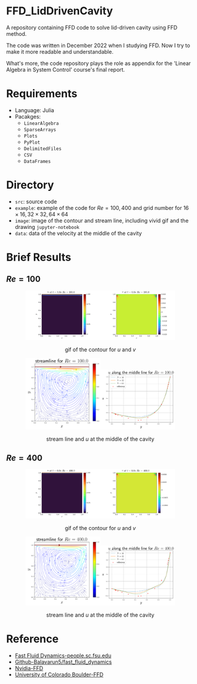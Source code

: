 # FFD_LidDrivenCavity

A repository containing FFD code to solve lid-driven cavity using FFD method.

The code was written in December 2022 when I studying FFD. Now I try to make it more readable and understandable.

What's more, the code repository plays the role as appendix for the 'Linear Algebra in System Control' course's final report.

# Requirements

- Language: Julia
- Pacakges:
    - `LinearAlgebra`
    - `SparseArrays`
    - `Plots`
    - `PyPlot`
    - `DelimitedFiles`
    - `CSV`
    - `DataFrames`

# Directory

- `src`: source code
- `example`: example of the code for $Re=100,400$ and grid number for $16\times 16, 32\times 32, 64\times 64$
- `image`: image of the contour and stream line, including vivid gif and the drawing `jupyter-notebook`
- `data`: data of the velocity at the middle of the cavity

# Brief Results

## $Re=100$

<figure class="half">
<center>
<img src="./image/Re100/u.gif" width=200/><img src="./image/Re100/v.gif" width=200/>

gif of the contour for $u$ and $v$
</center>
</figure

<figure class="half">
<center>
<img src="./image/Re100/streamline.png" width=200/><img src="./image/Re100/u_middle.png" width=200/>

stream line and $u$ at the middle of the cavity
</center>
</figure>

## $Re=400$

<figure class="half">
<center>
<img src="./image/Re400/u.gif" width=200/><img src="./image/Re400/v.gif" width=200/>

gif of the contour for $u$ and $v$
</center>
</figure>

<figure class="half">
<center>
<img src="./image/Re400/streamline.png" width=200/><img src="./image/Re400/u_middle.png" width=200/>

stream line and $u$ at the middle of the cavity
</center>
</figure>

# Reference

- [Fast Fluid Dynamics-people.sc.fsu.edu](https://people.sc.fsu.edu/~lb13f/projects/finite_difference/fast_fluid_dynamics.php#:~:text=Fast%20Fluid%20Dynamics%20%28FFD%29%20is%20a%20technique%20for,extended%20to%20wind%20load%20optimization%20among%20other%20applications.)
- [Github-Balavarun5/fast_fluid_dynamics](https://github.com/Balavarun5/fast_fluid_dynamics)
- [Nvidia-FFD](https://developer.nvidia.com/gpugems/gpugems/part-vi-beyond-triangles/chapter-38-fast-fluid-dynamics-simulation-gpu)
- [University of Colorado Boulder-FFD](https://www.colorado.edu/lab/sbs/fastfluiddynamics)